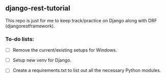 ## django-rest-tutorial

This repo is just for me to keep track/practice on Django along with DRF (djangorestframework).

### To-do lists:

* [ ] Remove the current/existing setups for Windows.

* [ ] Setup new venv for Django.

* [ ] Create a requirements.txt to list out all the necessary Python modules.
